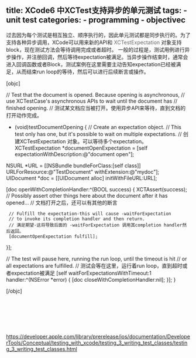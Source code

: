 title: XCode6 中XCTest支持异步的单元测试
tags:
    - unit test
categories:
    - programming
    - objectivec
---

过去因为每个测试是相互独立、顺序执行的，因此单元测试都是同步执行的。为了支持各种异步调用，XCode可以用来新的API和 <span style="color: #666666;">XCTestExpectation </span>对象支持block，现在测试方法会等待调用完成或者超时。
一般的过程是，测试用例进行异步操作，并注册回调，然后等待expectation被满足。当异步操作结束时，通常会进入回调函数或者Block，测试案例在这里需要主动告知expectation已经被满足，从而结束run loop的等待，然后可以进行后续断言或操作。

<!--more-->

[objc]

// Test that the document is opened. Because opening is asynchronous,
// use XCTestCase's asynchronous APIs to wait until the document has
// finished opening.
// 测试某文档应当被打开。使用异步API来等待，直到文档的打开动作完成。

- (void)testDocumentOpening
{
 // Create an expectation object.
 // This test only has one, but it's possible to wait on multiple expectations.
 // 创建XCTestExpectation 对象。可以等待多个expectation。
 XCTestExpectation *documentOpenExpectation = [self   expectationWithDescription:@&quot;document open&quot;];

 NSURL *URL = [[NSBundle bundleForClass:[self class]]
 URLForResource:@&quot;TestDocument&quot; withExtension:@&quot;mydoc&quot;];
 UIDocument *doc = [[UIDocument alloc] initWithFileURL:URL];

 [doc openWithCompletionHandler:^(BOOL success) {
     XCTAssert(success);
     // Possibly assert other things here about the document after it has opened...
     // 文档打开之后，还可以有其他的断言

     // Fulfill the expectation-this will cause -waitForExpectation
     // to invoke its completion handler and then return.
     // 满足期望-这将导致后面的 -waitForExpectation 调用其completion handler然后返回。
     [documentOpenExpectation fulfill];
 }];

 // The test will pause here, running the run loop, until the timeout is hit
 // or all expectations are fulfilled.
 // 测试会等在这里，运行着run loop，直到超时或者expectation被满足
 [self waitForExpectationsWithTimeout:1 handler:^(NSError *error) {
     [doc closeWithCompletionHandler:nil];
 }];
}

[/objc]

&nbsp;

&nbsp;

&nbsp;

<span style="color: #042eee;"><span style="text-decoration: underline;">https://developer.apple.com/library/prerelease/ios/documentation/DeveloperTools/Conceptual/testing_with_xcode/testing_3_writing_test_classes/testing_3_writing_test_classes.html</span></span>